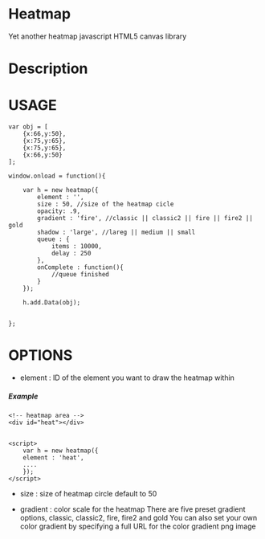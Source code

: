 Heatmap
=======

Yet another heatmap javascript HTML5 canvas library

Description
===========






USAGE
=====
    
    
    var obj = [
        {x:66,y:50},
        {x:75,y:65},
        {x:75,y:65},
        {x:66,y:50}
    ];
    
    window.onload = function(){
        
        var h = new heatmap({
            element : '',
            size : 50, //size of the heatmap cicle
            opacity: .9,
            gradient : 'fire', //classic || classic2 || fire || fire2 || gold
            shadow : 'large', //lareg || medium || small
            queue : {
                items : 10000,
                delay : 250
            },
            onComplete : function(){
                //queue finished
            }
        });
        
        h.add.Data(obj);
        
        
    };
    


OPTIONS
=======

- element : ID of the element you want to draw the heatmap within

##### Example


    <!-- heatmap area -->
    <div id="heat"></div>
    
    
    <script>
        var h = new heatmap({
        element : 'heat',
        ....
        });
    </script>


- size : size of heatmap circle default to 50

- gradient : color scale for the heatmap
There are five preset gradient options, classic, classic2, fire, fire2 and gold
You can also set your own color gradient by specifying a full URL for the color
gradient png image


    


